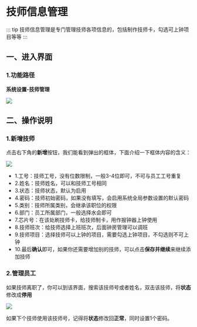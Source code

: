 # 技师信息管理
::: tip
技师信息管理是专门管理技师各项信息的，包括制作技师卡，勾选可上钟项目等等
:::
## 一、进入界面
### 1.功能路径
**系统设置-技师管理**

![](https://wiki-cdsoft.oss-cn-hangzhou.aliyuncs.com/20240910181141.png)

## 二、操作说明
### 1.新增技师
点击右下角的**新增**按钮，我们能看到弹出的框体，下面介绍一下框体内容的含义：

![](https://wiki-cdsoft.oss-cn-hangzhou.aliyuncs.com/20240910181328.png)


+ 1.工号：技师工号，没有位数限制，一般3-4位即可，不可与员工工号重复
+ 2.姓名：技师姓名，可以和技师工号相同
+ 3.状态：技师状态，默认为启用
+ 4.密码：技师初始密码，如果没有填写，会启用系统全局参数设置的默认密码
+ 5.类别：技师所属类别，会继承该职位的权限
+ 6.部门：员工所属部门，一般选择水会即可
+ 7.芯片号：在该处刷技师卡，给技师制卡，用作报钟器上钟使用
+ 8.技师班次：给技师选择上班班次，后面钟房管理可以调班
+ 9.技师项目：选择技师可以上钟的项目，需要勾选上钟项目，不勾选则不可上钟
+ 10.最后**确认**即可，如果你还需要增加别的技师，可以点击**保存并继续**来继续添加技师

### 2.管理员工
如果技师离职了，你可以到该界面，搜索该技师号或者姓名，双击该技师，将**状态**修改成**停用**

![](https://wiki-cdsoft.oss-cn-hangzhou.aliyuncs.com/20240910181942.png)

如果下个技师使用该技师号，记得将**状态**修改回**正常**，同时设置1个密码。